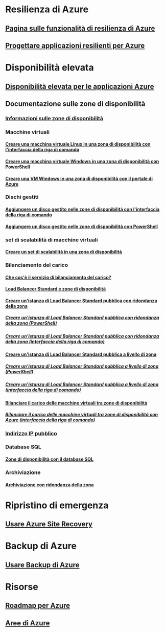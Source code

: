 
# Resilienza di Azure
## [Pagina sulle funzionalità di resilienza di Azure](http://azure.microsoft.com/features/resiliency)
## [Progettare applicazioni resilienti per Azure](https://docs.microsoft.com/azure/architecture/resiliency/)

# Disponibilità elevata

## [Disponibilità elevata per le applicazioni Azure](https://docs.microsoft.com/azure/architecture/resiliency/high-availability-azure-applications)

## Documentazione sulle zone di disponibilità
### [Informazioni sulle zone di disponibilità](az-overview.md)

### Macchine virtuali
#### [Creare una macchina virtuale Linux in una zona di disponibilità con l'interfaccia della riga di comando](../virtual-machines/linux/create-cli-availability-zone.md)
#### [Creare una macchina virtuale Windows in una zona di disponibilità con PowerShell](../virtual-machines/windows/create-powershell-availability-zone.md)
#### [Creare una VM Windows in una zona di disponibilità con il portale di Azure](../virtual-machines/windows/create-portal-availability-zone.md)

### Dischi gestiti
#### [Aggiungere un disco gestito nelle zone di disponibilità con l'interfaccia della riga di comando](../virtual-machines/linux/add-disk.md#use-managed-disks)
#### [Aggiungere un disco gestito nelle zone di disponibilità con PowerShell](../virtual-machines/windows/attach-disk-ps.md#add-an-empty-data-disk-to-a-virtual-machine)

### set di scalabilità di macchine virtuali
#### [Creare un set di scalabilità in una zona di disponibilità](../virtual-machine-scale-sets/virtual-machine-scale-sets-use-availability-zones.md)

### Bilanciamento del carico
#### [Che cos'è il servizio di bilanciamento del carico?](../load-balancer/load-balancer-standard-overview.md)
#### [Load Balancer Standard e zone di disponibilità](../load-balancer/load-balancer-standard-availability-zones.md)

#### [Creare un'istanza di Load Balancer Standard pubblica con ridondanza della zona](../load-balancer/load-balancer-get-started-internet-az-portal.md)
##### [Creare un'istanza di Load Balancer Standard pubblica con ridondanza della zona (PowerShell)](../load-balancer/load-balancer-get-started-internet-az-powershell.md)
##### [Creare un'istanza di Load Balancer Standard pubblica con ridondanza della zona (interfaccia della riga di comando)](../load-balancer/load-balancer-get-started-internet-az-cli.md)
#### [Creare un'istanza di Load Balancer Standard pubblica a livello di zona](../load-balancer/load-balancer-get-started-internet-availability-zones-zonal-portal.md)
##### [Creare un'istanza di Load Balancer Standard pubblica a livello di zona (PowerShell)](../load-balancer/load-balancer-get-started-internet-availability-zones-zonal-powershell.md)
##### [Creare un'istanza di Load Balancer Standard pubblica a livello di zona (interfaccia della riga di comando)](../load-balancer/load-balancer-get-started-internet-availability-zones-zonal-cli.md)
#### [Bilanciare il carico delle macchine virtuali tra zone di disponibilità](../load-balancer/load-balancer-standard-public-availability-zones-portal.md)
##### [Bilanciare il carico delle macchine virtuali tra zone di disponibilità con Azure (interfaccia della riga di comando)](../load-balancer/load-balancer-standard-public-zone-redundant-cli.md)

### [Indirizzo IP pubblico](../virtual-network/virtual-network-public-ip-address.md#create-a-public-ip-address)

### Database SQL
#### [Zone di disponibilità con il database SQL](../sql-database/sql-database-high-availability.md#availability-zones)

### Archiviazione
#### [Archiviazione con ridondanza della zona](../storage/common/storage-redundancy-zrs.md)

# Ripristino di emergenza
## [Usare Azure Site Recovery](https://docs.microsoft.com/azure/site-recovery/)

# Backup di Azure
## [Usare Backup di Azure](https://docs.microsoft.com/azure/backup/)

# Risorse
## [Roadmap per Azure](https://azure.microsoft.com/roadmap/)
## [Aree di Azure](https://azure.microsoft.com/regions/)
